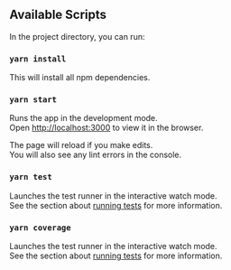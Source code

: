 ## Available Scripts

In the project directory, you can run:

### `yarn install`

This will install all npm dependencies.

### `yarn start`

Runs the app in the development mode.<br>
Open [http://localhost:3000](http://localhost:3000) to view it in the browser.

The page will reload if you make edits.<br>
You will also see any lint errors in the console.

### `yarn test`

Launches the test runner in the interactive watch mode.<br>
See the section about [running tests](#running-tests) for more information.

### `yarn coverage`

Launches the test runner in the interactive watch mode.<br>
See the section about [running tests](#running-tests) for more information.

